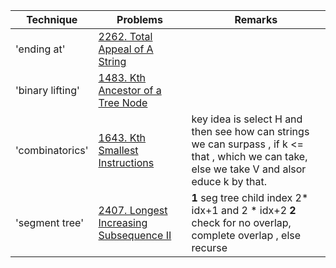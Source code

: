   Technique | Problems | Remarks 
--- | --- | --- 
'ending at' | [2262. Total Appeal of A String](https://leetcode.com/problems/total-appeal-of-a-string/submissions/) | 
'binary lifting' | [1483. Kth Ancestor of a Tree Node](https://leetcode.com/problems/kth-ancestor-of-a-tree-node/) | 
'combinatorics' | [1643. Kth Smallest Instructions](https://leetcode.com/problems/kth-smallest-instructions/description/) |  key idea is select H and then see how can strings  we can surpass , if k <= that , which we can take, else we take V and alsor educe k by that. |
'segment tree' | [2407. Longest Increasing Subsequence II](https://leetcode.com/problems/longest-increasing-subsequence-ii/description/) | **1** seg tree child index 2* idx+1 and 2 * idx+2   **2**  check for no overlap, complete overlap , else recurse
